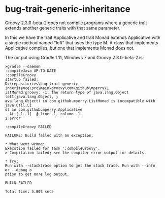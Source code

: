 bug-trait-generic-inheritance
=============================

Groovy 2.3.0-beta-2 does not compile programs where a generic trait extends another generic traits with that same parameter.

In this we have the trait Applicative<M> and trait Monad<M> extends Applicative<M> with a single method named "left" that uses the type M.  A class that implements Applicative<List> compiles, but one that implements Monad<List> does not.

The output using Gradle 1.11, Windows 7 and Groovy 2.3.0-beta-2 is:

```
>gradle --daemon
:compileJava UP-TO-DATE
:compileGroovy
startup failed:
D:\repositories\bug-trait-generic-inheritance\src\main\groovy\com\github\mperry\L
istMonad.groovy: -1: The return type of java.lang.Object left(java.lang.Object, j
ava.lang.Object) in com.github.mperry.ListMonad is incompatible with java.util.Li
st in com.github.mperry.Applicative
. At [-1:-1]  @ line -1, column -1.
1 error

:compileGroovy FAILED

FAILURE: Build failed with an exception.

* What went wrong:
Execution failed for task ':compileGroovy'.
> Compilation failed; see the compiler error output for details.

* Try:
Run with --stacktrace option to get the stack trace. Run with --info or --debug o
ption to get more log output.

BUILD FAILED

Total time: 5.002 secs

```
